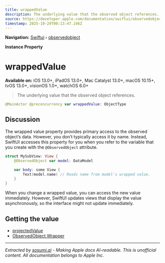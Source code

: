 ```yaml
---
title: wrappedValue
description: The underlying value that the observed object references.
source: https://developer.apple.com/documentation/swiftui/observedobject/wrappedvalue
timestamp: 2025-10-29T00:13:47.146Z
---
```


**Navigation:** [Swiftui](/documentation/swiftui) › [observedobject](/documentation/swiftui/observedobject)

**Instance Property**

# wrappedValue

**Available on:** iOS 13.0+, iPadOS 13.0+, Mac Catalyst 13.0+, macOS 10.15+, tvOS 13.0+, visionOS 1.0+, watchOS 6.0+

> The underlying value that the observed object references.

```swift
@MainActor @preconcurrency var wrappedValue: ObjectType
```

## Discussion

The wrapped value property provides primary access to the observed object’s data. However, you don’t typically access it by name. Instead, SwiftUI accesses this property for you when you refer to the variable that you create with the `@ObservedObject` attribute.

```swift
struct MySubView: View {
    @ObservedObject var model: DataModel

    var body: some View {
        Text(model.name) // Reads name from model's wrapped value.
    }
}
```

When you change a wrapped value, you can access the new value immediately. However, SwiftUI updates views that display the value asynchronously, so the interface might not update immediately.

## Getting the value

- [projectedValue](/documentation/swiftui/observedobject/projectedvalue)
- [ObservedObject.Wrapper](/documentation/swiftui/observedobject/wrapper)

---

*Extracted by [sosumi.ai](https://sosumi.ai) - Making Apple docs AI-readable.*
*This is unofficial content. All documentation belongs to Apple Inc.*
